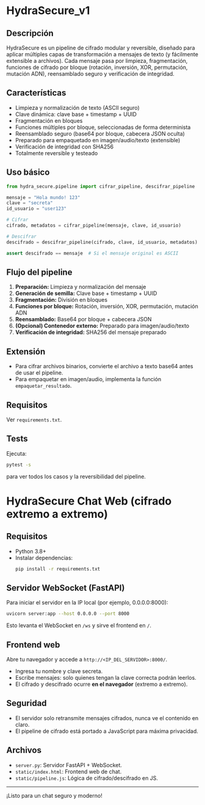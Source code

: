 # HydraSecure_v1

## Descripción

HydraSecure es un pipeline de cifrado modular y reversible, diseñado para aplicar múltiples capas de transformación a mensajes de texto (y fácilmente extensible a archivos). Cada mensaje pasa por limpieza, fragmentación, funciones de cifrado por bloque (rotación, inversión, XOR, permutación, mutación ADN), reensamblado seguro y verificación de integridad.

## Características
- Limpieza y normalización de texto (ASCII seguro)
- Clave dinámica: clave base + timestamp + UUID
- Fragmentación en bloques
- Funciones múltiples por bloque, seleccionadas de forma determinista
- Reensamblado seguro (base64 por bloque, cabecera JSON oculta)
- Preparado para empaquetado en imagen/audio/texto (extensible)
- Verificación de integridad con SHA256
- Totalmente reversible y testeado

## Uso básico

```python
from hydra_secure.pipeline import cifrar_pipeline, descifrar_pipeline

mensaje = "Hola mundo! 123"
clave = "secreta"
id_usuario = "user123"

# Cifrar
cifrado, metadatos = cifrar_pipeline(mensaje, clave, id_usuario)

# Descifrar
descifrado = descifrar_pipeline(cifrado, clave, id_usuario, metadatos)

assert descifrado == mensaje  # Si el mensaje original es ASCII
```

## Flujo del pipeline

1. **Preparación:** Limpieza y normalización del mensaje
2. **Generación de semilla:** Clave base + timestamp + UUID
3. **Fragmentación:** División en bloques
4. **Funciones por bloque:** Rotación, inversión, XOR, permutación, mutación ADN
5. **Reensamblado:** Base64 por bloque + cabecera JSON
6. **(Opcional) Contenedor externo:** Preparado para imagen/audio/texto
7. **Verificación de integridad:** SHA256 del mensaje preparado

## Extensión
- Para cifrar archivos binarios, convierte el archivo a texto base64 antes de usar el pipeline.
- Para empaquetar en imagen/audio, implementa la función `empaquetar_resultado`.

## Requisitos
Ver `requirements.txt`.

## Tests

Ejecuta:
```bash
pytest -s
```
para ver todos los casos y la reversibilidad del pipeline.

# HydraSecure Chat Web (cifrado extremo a extremo)

## Requisitos
- Python 3.8+
- Instalar dependencias:
  ```bash
  pip install -r requirements.txt
  ```

## Servidor WebSocket (FastAPI)

Para iniciar el servidor en la IP local (por ejemplo, 0.0.0.0:8000):

```bash
uvicorn server:app --host 0.0.0.0 --port 8000
```

Esto levanta el WebSocket en `/ws` y sirve el frontend en `/`.

## Frontend web

Abre tu navegador y accede a `http://<IP_DEL_SERVIDOR>:8000/`.

- Ingresa tu nombre y clave secreta.
- Escribe mensajes: solo quienes tengan la clave correcta podrán leerlos.
- El cifrado y descifrado ocurre **en el navegador** (extremo a extremo).

## Seguridad
- El servidor solo retransmite mensajes cifrados, nunca ve el contenido en claro.
- El pipeline de cifrado está portado a JavaScript para máxima privacidad.

## Archivos
- `server.py`: Servidor FastAPI + WebSocket.
- `static/index.html`: Frontend web de chat.
- `static/pipeline.js`: Lógica de cifrado/descifrado en JS.

---

¡Listo para un chat seguro y moderno! 